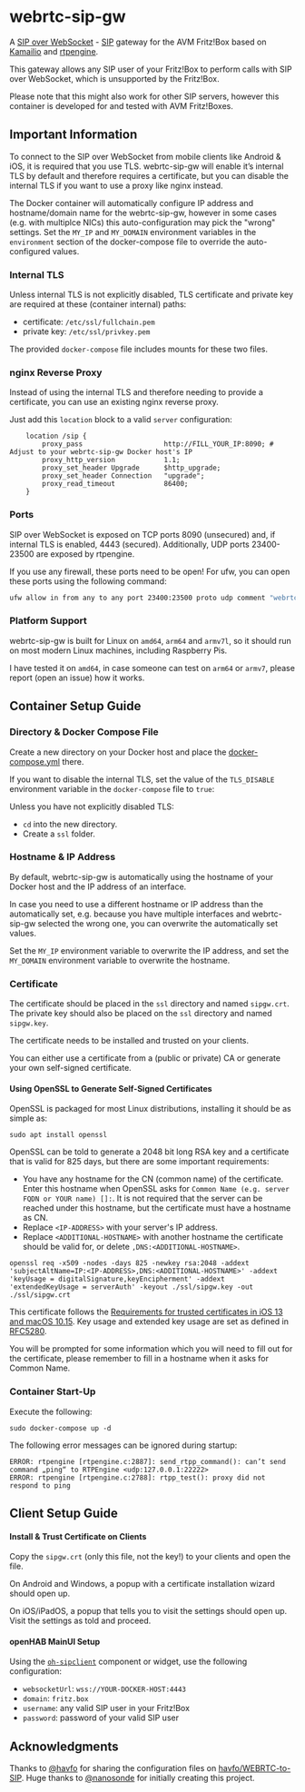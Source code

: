 # webrtc-sip-gw

A [SIP over WebSocket](https://datatracker.ietf.org/doc/html/rfc7118) - [SIP](https://datatracker.ietf.org/doc/html/rfc3261) gateway for the AVM Fritz!Box based on [Kamailio](https://www.kamailio.org/w/) and [rtpengine](https://github.com/sipwise/rtpengine).

This gateway allows any SIP user of your Fritz!Box to perform calls with SIP over WebSocket, which is unsupported by the Fritz!Box.

Please note that this might also work for other SIP servers, however this container is developed for and tested with AVM Fritz!Boxes.

## Important Information

To connect to the SIP over WebSocket from mobile clients like Android & iOS, it is required that you use TLS.
webrtc-sip-gw will enable it’s internal TLS by default and therefore requires a certificate, but you can disable the internal TLS if you want to use a proxy like nginx instead.

The Docker container will automatically configure IP address and hostname/domain name for the webrtc-sip-gw, however in some cases (e.g. with multiplce NICs) this auto-configuration may pick the "wrong" settings.
Set the `MY_IP` and `MY_DOMAIN` environment variables in the `environment` section of the docker-compose file to override the auto-configured values.

### Internal TLS

Unless internal TLS is not explicitly disabled, TLS certificate and private key are required at these (container internal) paths:

- certificate: `/etc/ssl/fullchain.pem`
- private key: `/etc/ssl/privkey.pem`

The provided `docker-compose` file includes mounts for these two files.

### nginx Reverse Proxy

Instead of using the internal TLS and therefore needing to provide a certificate, you can use an existing nginx reverse proxy.

Just add this `location` block to a valid `server` configuration:

```
    location /sip {
        proxy_pass                    http://FILL_YOUR_IP:8090; # Adjust to your webrtc-sip-gw Docker host's IP
        proxy_http_version            1.1;
        proxy_set_header Upgrade      $http_upgrade;
        proxy_set_header Connection   "upgrade";
        proxy_read_timeout            86400;
    }
```

### Ports

SIP over WebSocket is exposed on TCP ports 8090 (unsecured) and, if internal TLS is enabled, 4443 (secured).
Additionally, UDP ports 23400-23500 are exposed by rtpengine.

If you use any firewall, these ports need to be open!
For ufw, you can open these ports using the following command:

```bash
ufw allow in from any to any port 23400:23500 proto udp comment "webrtc-sip-gw"
```

### Platform Support

webrtc-sip-gw is built for Linux on `amd64`, `arm64` and `armv7l`, so it should run on most modern Linux machines, including Raspberry Pis.

I have tested it on `amd64`, in case someone can test on `arm64` or `armv7`, please report (open an issue) how it works.

## Container Setup Guide

### Directory & Docker Compose File

Create a new directory on your Docker host and place the [docker-compose.yml](/docker-compose.yml) there.

If you want to disable the internal TLS, set the value of the `TLS_DISABLE` environment variable in the `docker-compose` file to `true`:

Unless you have not explicitly disabled TLS:

- `cd` into the new directory.
- Create a `ssl` folder.

### Hostname & IP Address

By default, webrtc-sip-gw is automatically using the hostname of your Docker host and the IP address of an interface.

In case you need to use a different hostname or IP address than the automatically set, e.g. because you have multiple interfaces and webrtc-sip-gw selected the wrong one, you can overwrite the automatically set values.

Set the `MY_IP` environment variable to overwrite the IP address, and set the `MY_DOMAIN` environment variable to overwrite the hostname.

### Certificate

The certificate should be placed in the `ssl` directory and named `sipgw.crt`.
The private key should also be placed on the `ssl` directory and named `sipgw.key`.

The certificate needs to be installed and trusted on your clients.

You can either use a certificate from a (public or private) CA or generate your own self-signed certificate.

#### Using OpenSSL to Generate Self-Signed Certificates

OpenSSL is packaged for most Linux distributions, installing it should be as simple as:

```shell
sudo apt install openssl
```

OpenSSL can be told to generate a 2048 bit long RSA key and a certificate that is valid for 825 days, but there are some important requirements:
- You have any hostname for the CN (common name) of the certificate. Enter this hostname when OpenSSL asks for `Common Name (e.g. server FQDN or YOUR name) []:`. It is not required that the server can be reached under this hostname, but the certificate must have a hostname as CN.
- Replace `<IP-ADDRESS>` with your server's IP address.
- Replace `<ADDITIONAL-HOSTNAME>` with another hostname the certificate should be valid for, or delete `,DNS:<ADDITIONAL-HOSTNAME>`.
```shell
openssl req -x509 -nodes -days 825 -newkey rsa:2048 -addext 'subjectAltName=IP:<IP-ADDRESS>,DNS:<ADDITIONAL-HOSTNAME>' -addext 'keyUsage = digitalSignature,keyEncipherment' -addext 'extendedKeyUsage = serverAuth' -keyout ./ssl/sipgw.key -out ./ssl/sipgw.crt
```

This certificate follows the [Requirements for trusted certificates in iOS 13 and macOS 10.15](https://support.apple.com/en-us/HT210176).
Key usage and extended key usage are set as defined in [RFC5280](https://www.rfc-editor.org/rfc/rfc5280#section-4.2.1.12).

You will be prompted for some information which you will need to fill out for the certificate, please remember to fill in a hostname when it asks for Common Name.

### Container Start-Up

Execute the following:

```shell
sudo docker-compose up -d
```

The following error messages can be ignored during startup:

```text
ERROR: rtpengine [rtpengine.c:2887]: send_rtpp_command(): can’t send command „ping“ to RTPEngine <udp:127.0.0.1:22222>
ERROR: rtpengine [rtpengine.c:2788]: rtpp_test(): proxy did not respond to ping
```

## Client Setup Guide

#### Install & Trust Certificate on Clients

Copy the `sipgw.crt` (only this file, not the key!) to your clients and open the file.

On Android and Windows, a popup with a certificate installation wizard should open up.

On iOS/iPadOS, a popup that tells you to visit the settings should open up.
Visit the settings as told and proceed.

#### openHAB MainUI Setup

Using the [`oh-sipclient`](https://openhab.org/docs/ui/components/oh-sipclient.html) component or widget, use the following configuration:

- `websocketUrl`: `wss://YOUR-DOCKER-HOST:4443`
- `domain`: `fritz.box`
- `username`: any valid SIP user in your Fritz!Box
- `password`: password of your valid SIP user

## Acknowledgments

Thanks to [@havfo](https://github.com/havfo) for sharing the configuration files on [havfo/WEBRTC-to-SIP](https://github.com/havfo/WEBRTC-to-SIP).
Huge thanks to [@nanosonde](https://github.com/nanosonde) for initially creating this project.
